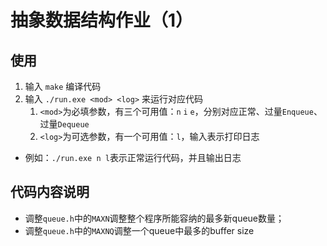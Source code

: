 # 抽象数据结构作业（1）

## 使用

1. 输入 `make` 编译代码
2. 输入 `./run.exe <mod> <log>` 来运行对应代码
   1. `<mod>`为必填参数，有三个可用值：`n` `i` `e`，分别对应正常、过量`Enqueue`、过量`Dequeue`
   2. `<log>`为可选参数，有一个可用值：`l`，输入表示打印日志
- 例如：`./run.exe n l`表示正常运行代码，并且输出日志

## 代码内容说明

- 调整`queue.h`中的`MAXN`调整整个程序所能容纳的最多新queue数量；
- 调整`queue.h`中的`MAXNQ`调整一个queue中最多的buffer size